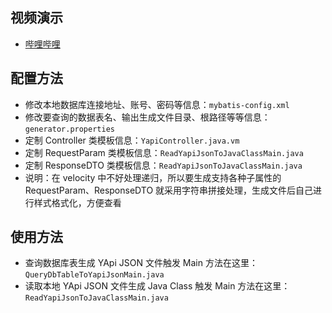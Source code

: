 

## 视频演示

- [哔哩哔哩](https://space.bilibili.com/1765486559/channel/seriesdetail?sid=2359281)


## 配置方法

- 修改本地数据库连接地址、账号、密码等信息：`mybatis-config.xml`
- 修改要查询的数据表名、输出生成文件目录、根路径等等信息：`generator.properties`
- 定制 Controller 类模板信息：`YapiController.java.vm`
- 定制 RequestParam 类模板信息：`ReadYapiJsonToJavaClassMain.java`
- 定制 ResponseDTO 类模板信息：`ReadYapiJsonToJavaClassMain.java`
- 说明：在 velocity 中不好处理递归，所以要生成支持各种子属性的 RequestParam、ResponseDTO 就采用字符串拼接处理，生成文件后自己进行样式格式化，方便查看


## 使用方法

- 查询数据库表生成 YApi JSON 文件触发 Main 方法在这里：`QueryDbTableToYapiJsonMain.java`
- 读取本地 YApi JSON 文件生成 Java Class 触发 Main 方法在这里：`ReadYapiJsonToJavaClassMain.java`
